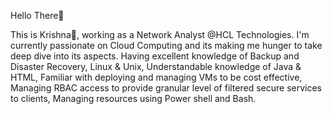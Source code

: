 Hello There:wave:

This is Krishna🙂, working as a Network Analyst @HCL Technologies.
I'm currently passionate on Cloud Computing and its making me hunger to take deep dive into its aspects. Having excellent knowledge of Backup and Disaster Recovery, Linux & Unix, Understandable knowledge of Java & HTML, Familiar with deploying and managing VMs to be cost effective, Managing RBAC access to provide granular level of filtered secure services to clients, Managing resources using Power shell and Bash.
